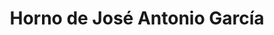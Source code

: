 ---
title: "Horno de José Antonio García"
url: /cazorla/horno-de-jose-antonio-garcia/
shop: panadería
---